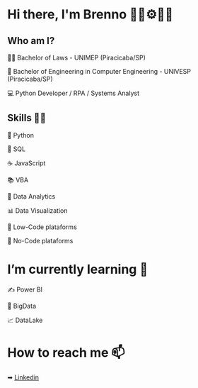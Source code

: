 # Hi there, I'm Brenno 👋🔧⚙👨‍💻


## Who am I?

👨‍🎓 Bachelor of Laws - UNIMEP (Piracicaba/SP)

🤖 Bachelor of Engineering in Computer Engineering - UNIVESP (Piracicaba/SP)

💻 Python Developer / RPA / Systems Analyst

## Skills 👨‍💻

🐍 Python

📄 SQL

☕ JavaScript

📚 VBA

🎲 Data Analytics

📊 Data Visualization

🔨 Low-Code plataforms

🍃 No-Code plataforms


# I’m currently learning 🌱

✍ Power BI

📝 BigData 

📈 DataLake


# How to reach me 📫 

➡ [Linkedin](https://www.linkedin.com/in/brenno-brossi/)
